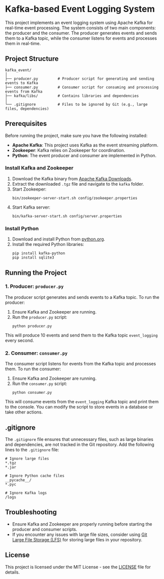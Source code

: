 # Kafka-based Event Logging System

This project implements an event logging system using Apache Kafka for real-time event processing. The system consists of two main components: the producer and the consumer. The producer generates events and sends them to a Kafka topic, while the consumer listens for events and processes them in real-time.

## Project Structure

```
kafka_event/
│
├── producer.py         # Producer script for generating and sending events to Kafka
├── consumer.py         # Consumer script for consuming and processing events from Kafka
├── kafka/libs/         # Contains libraries and dependencies
│
└── .gitignore          # Files to be ignored by Git (e.g., large files, dependencies)
```

## Prerequisites

Before running the project, make sure you have the following installed:

- **Apache Kafka**: This project uses Kafka as the event streaming platform.
- **Zookeeper**: Kafka relies on Zookeeper for coordination.
- **Python**: The event producer and consumer are implemented in Python.

### Install Kafka and Zookeeper

1. Download the Kafka binary from [Apache Kafka Downloads](https://kafka.apache.org/downloads).
2. Extract the downloaded `.tgz` file and navigate to the `kafka` folder.
3. Start Zookeeper:
   ```
   bin/zookeeper-server-start.sh config/zookeeper.properties
   ```
4. Start Kafka server:
   ```
   bin/kafka-server-start.sh config/server.properties
   ```

### Install Python

1. Download and install Python from [python.org](https://www.python.org/downloads/).
2. Install the required Python libraries:
   ```
   pip install kafka-python
   pip install sqlite3
   ```

## Running the Project

### 1. Producer: `producer.py`

The producer script generates and sends events to a Kafka topic. To run the producer:

1. Ensure Kafka and Zookeeper are running.
2. Run the `producer.py` script:
   ```
   python producer.py
   ```

This will produce 10 events and send them to the Kafka topic `event_logging` every second.

### 2. Consumer: `consumer.py`

The consumer script listens for events from the Kafka topic and processes them. To run the consumer:

1. Ensure Kafka and Zookeeper are running.
2. Run the `consumer.py` script:
   ```
   python consumer.py
   ```

This will consume events from the `event_logging` Kafka topic and print them to the console. You can modify the script to store events in a database or take other actions.

## .gitignore

The `.gitignore` file ensures that unnecessary files, such as large binaries and dependencies, are not tracked in the Git repository. Add the following lines to the `.gitignore` file:

```
# Ignore large files
*.tgz
*.jar

# Ignore Python cache files
__pycache__/
*.pyc

# Ignore Kafka logs
/logs
```

## Troubleshooting

- Ensure Kafka and Zookeeper are properly running before starting the producer and consumer scripts.
- If you encounter any issues with large file sizes, consider using [Git Large File Storage (LFS)](https://git-lfs.github.com) for storing large files in your repository.
  
## License

This project is licensed under the MIT License - see the [LICENSE](LICENSE) file for details.
